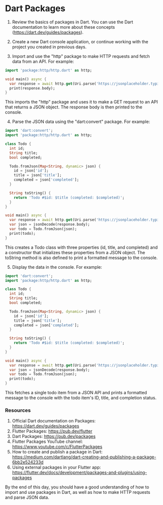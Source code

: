 # Dart Packages

1. Review the basics of packages in Dart. You can use the Dart documentation to learn more about these concepts (https://dart.dev/guides/packages).

2. Create a new Dart console application, or continue working with the project you created in previous days.

3. Import and use the "http" package to make HTTP requests and fetch data from an API. For example:

```dart
import 'package:http/http.dart' as http;

void main() async {
  var response = await http.get(Uri.parse('https://jsonplaceholder.typicode.com/todos/1'));
  print(response.body);
}
```

This imports the "http" package and uses it to make a GET request to an API that returns a JSON object. The response body is then printed to the console.

4. Parse the JSON data using the "dart:convert" package. For example:

```dart
import 'dart:convert';
import 'package:http/http.dart' as http;

class Todo {
  int id;
  String title;
  bool completed;

  Todo.fromJson(Map<String, dynamic> json) {
    id = json['id'];
    title = json['title'];
    completed = json['completed'];
  }

  String toString() {
    return 'Todo #$id: $title (completed: $completed)';
  }
}

void main() async {
  var response = await http.get(Uri.parse('https://jsonplaceholder.typicode.com/todos/1'));
  var json = jsonDecode(response.body);
  var todo = Todo.fromJson(json);
  print(todo);
}
```

This creates a Todo class with three properties (id, title, and completed) and a constructor that initializes these properties from a JSON object. The toString method is also defined to print a formatted message to the console.

5. Display the data in the console. For example:

```dart
import 'dart:convert';
import 'package:http/http.dart' as http;

class Todo {
  int id;
  String title;
  bool completed;

  Todo.fromJson(Map<String, dynamic> json) {
    id = json['id'];
    title = json['title'];
    completed = json['completed'];
  }

  String toString() {
    return 'Todo #$id: $title (completed: $completed)';
  }
}

void main() async {
  var response = await http.get(Uri.parse('https://jsonplaceholder.typicode.com/todos/1'));
  var json = jsonDecode(response.body);
  var todo = Todo.fromJson(json);
  print(todo);
}
```

This fetches a single todo item from a JSON API and prints a formatted message to the console with the todo item's ID, title, and completion status.

### Resources

1. Official Dart documentation on Packages: https://dart.dev/guides/packages
2. Flutter Packages: https://pub.dev/flutter
3. Dart Packages: https://pub.dev/packages
4. Flutter Packages YouTube channel: https://www.youtube.com/c/FlutterPackages
5. How to create and publish a package in Dart: https://medium.com/dartlang/dart-creating-and-publishing-a-package-6bb2e524233d
6. Using external packages in your Flutter app: https://flutter.dev/docs/development/packages-and-plugins/using-packages

By the end of this day, you should have a good understanding of how to import and use packages in Dart, as well as how to make HTTP requests and parse JSON data.